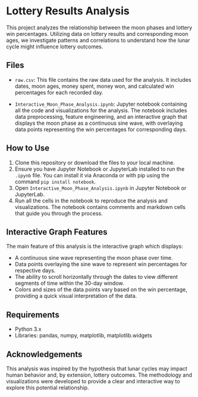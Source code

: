# Lottery Results Analysis

This project analyzes the relationship between the moon phases and lottery win percentages. Utilizing data on lottery results and corresponding moon ages, we investigate patterns and correlations to understand how the lunar cycle might influence lottery outcomes.

## Files

- `raw.csv`: This file contains the raw data used for the analysis. It includes dates, moon ages, money spent, money won, and calculated win percentages for each recorded day.

- `Interactive_Moon_Phase_Analysis.ipynb`: Jupyter notebook containing all the code and visualizations for the analysis. The notebook includes data preprocessing, feature engineering, and an interactive graph that displays the moon phase as a continuous sine wave, with overlaying data points representing the win percentages for corresponding days.

## How to Use

1. Clone this repository or download the files to your local machine.
2. Ensure you have Jupyter Notebook or JupyterLab installed to run the `.ipynb` file. You can install it via Anaconda or with pip using the command `pip install notebook`.
3. Open `Interactive_Moon_Phase_Analysis.ipynb` in Jupyter Notebook or JupyterLab.
4. Run all the cells in the notebook to reproduce the analysis and visualizations. The notebook contains comments and markdown cells that guide you through the process.

## Interactive Graph Features

The main feature of this analysis is the interactive graph which displays:
- A continuous sine wave representing the moon phase over time.
- Data points overlaying the sine wave to represent win percentages for respective days.
- The ability to scroll horizontally through the dates to view different segments of time within the 30-day window.
- Colors and sizes of the data points vary based on the win percentage, providing a quick visual interpretation of the data.

## Requirements

- Python 3.x
- Libraries: pandas, numpy, matplotlib, matplotlib.widgets

## Acknowledgements

This analysis was inspired by the hypothesis that lunar cycles may impact human behavior and, by extension, lottery outcomes. The methodology and visualizations were developed to provide a clear and interactive way to explore this potential relationship.

